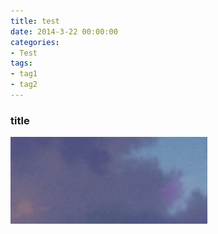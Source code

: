 ```yaml
---
title: test
date: 2014-3-22 00:00:00
categories:
- Test
tags:
- tag1
- tag2
---
```


### title



![image-20240322171756210](1.assets/image-20240322171657825.png)
